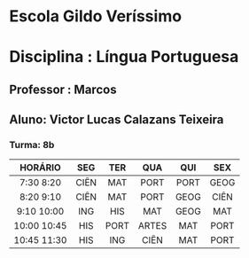 # Escola Gildo Veríssimo
# Disciplina : Língua Portuguesa

## Professor : Marcos
## Aluno: Victor Lucas Calazans Teixeira 
### Turma: 8b
|HORÁRIO|SEG|TER|QUA|QUI|SEX|  
|:--:|:--:|:--:|:--:|:--:|:--:|
7:30 8:20|CIÊN|MAT|PORT|PORT|GEOG|
8:20 9:10|CIÊN|MAT|PORT|GEOG|CIÊN|
9:10 10:00|ING|HIS|MAT|GEOG|MAT|
10:00 10:45|HIS|PORT|ARTES|MAT|PORT|
10:45 11:30|HIS|ING|CIÊN|MAT|PORT|



